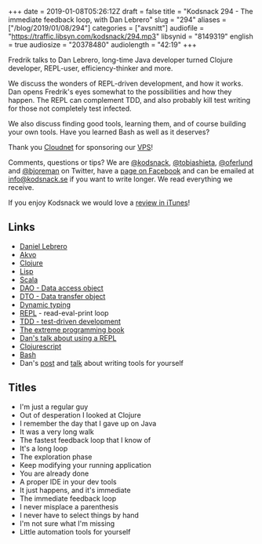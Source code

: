+++
date = 2019-01-08T05:26:12Z
draft = false
title = "Kodsnack 294 - The immediate feedback loop, with Dan Lebrero"
slug = "294"
aliases = ["/blog/2019/01/08/294"]
categories = ["avsnitt"]
audiofile = "https://traffic.libsyn.com/kodsnack/294.mp3"
libsynid = "8149319"
english = true
audiosize = "20378480"
audiolength = "42:19"
+++

Fredrik talks to Dan Lebrero, long-time Java developer turned Clojure developer, REPL-user, efficiency-thinker and more.

We discuss the wonders of REPL-driven development, and how it works. Dan opens Fredrik's eyes somewhat to the possibilities and how they happen. The REPL can complement TDD, and also probably kill test writing for those not completely test infected.

We also discuss finding good tools, learning them, and of course building your own tools. Have you learned Bash as well as it deserves?

Thank you [Cloudnet](http://www.cloudnet.se) for sponsoring our [VPS](http://en.wikipedia.org/wiki/Virtual_private_server)!

Comments, questions or tips? We are [@kodsnack](https://www.twitter.com/kodsnack), [@tobiashieta](https://www.twitter.com/tobiashieta), [@oferlund](https://www.twitter.com/oferlund) and [@bjoreman](https://www.twitter.com/bjoreman) on Twitter, have a [page on Facebook](https://www.facebook.com/kodsnack) and can be emailed at [info@kodsnack.se](mailto:info@kodsnack.se) if you want to write longer. We read everything we receive.

If you enjoy Kodsnack we would love a [review in iTunes](http://itunes.apple.com/se/podcast/kodsnack/id561631498?l=en)!

## Links ##
* [Daniel Lebrero](https://danlebrero.com/)
* [Akvo](https://akvo.org/)
* [Clojure](https://clojure.org/)
* [Lisp](https://en.wikipedia.org/wiki/Lisp_%28programming_language%29)
* [Scala](https://en.wikipedia.org/wiki/Scala_%28programming_language%29)
* [DAO - Data access object](https://en.wikipedia.org/wiki/Data_access_object)
* [DTO - Data transfer object](https://en.wikipedia.org/wiki/Data_transfer_object)
* [Dynamic typing](https://en.wikipedia.org/wiki/Type_system#Combining_static_and_dynamic_type_checking)
* [REPL](https://en.wikipedia.org/wiki/Read%E2%80%93eval%E2%80%93print_loop) - read-eval-print loop
* [TDD - test-driven development](https://en.wikipedia.org/wiki/Test-driven_development)
* [The extreme programming book](https://www.amazon.com/Extreme-Programming-Explained-Embrace-Change/dp/0321278658)
* [Dan's talk about using a REPL](https://danlebrero.com/2018/11/26/repl-driven-development-immediate-feedback-for-you-backend/#content)
* [Clojurescript](https://clojurescript.org/)
* [Bash](https://en.wikipedia.org/wiki/Bash_%28Unix_shell%29)
* Dan's [post](https://danlebrero.com/2017/08/03/efficient-developer-write-programs-for-yourself/#content) and [talk](https://danlebrero.com/2018/07/04/habits-of-efficient-developers-wearedevelopers-2018-video/#content) about writing tools for yourself

## Titles ##
* I'm just a regular guy
* Out of desperation I looked at Clojure
* I remember the day that I gave up on Java
* It was a very long walk
* The fastest feedback loop that I know of
* It's a long loop
* The exploration phase
* Keep modifying your running application
* You are already done
* A proper IDE in your dev tools
* It just happens, and it's immediate
* The immediate feedback loop
* I never misplace a parenthesis
* I never have to select things by hand
* I'm not sure what I'm missing
* Little automation tools for yourself